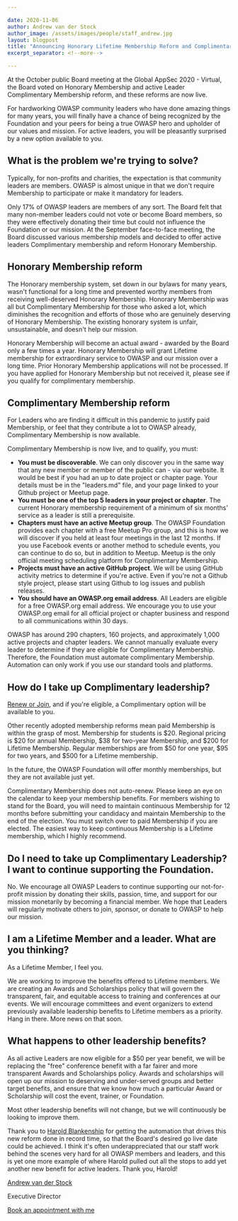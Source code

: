 ```yaml
---

date: 2020-11-06
author: Andrew van der Stock
author_image: /assets/images/people/staff_andrew.jpg
layout: blogpost
title: "Announcing Honorary Lifetime Membership Reform and Complimentary Membership for Active Leaders"
excerpt_separator: <!--more-->

---
```



At the October public Board meeting at the Global AppSec 2020 - Virtual, the Board voted on Honorary Membership and active Leader Complimentary Membership reform, and these reforms are now live.

For hardworking OWASP community leaders who have done amazing things for many years, you will finally have a chance of being recognized by the Foundation and your peers for being a true OWASP hero and upholder of our values and mission. For active leaders, you will be pleasantly surprised by a new option available to you.

## What is the problem we're trying to solve?

Typically, for non-profits and charities, the expectation is that community leaders are members. OWASP is almost unique in that we don't require Membership to participate or make it mandatory for leaders.

Only 17% of OWASP leaders are members of any sort. The Board felt that many non-member leaders could not vote or become Board members, so they were effectively donating their time but could not influence the Foundation or our mission. At the September face-to-face meeting, the Board discussed various membership models and decided to offer active leaders Complimentary membership and reform Honorary Membership.

<!--more-->

## Honorary Membership reform

The Honorary membership system, set down in our bylaws for many years, wasn't functional for a long time and prevented worthy members from receiving well-deserved Honorary Membership. Honorary Membership was all but Complimentary Membership for those who asked a lot, which diminishes the recognition and efforts of those who are genuinely deserving of Honorary Membership. The existing honorary system is unfair, unsustainable, and doesn't help our mission.

Honorary Membership will become an actual award - awarded by the Board only a few times a year. Honorary Membership will grant Lifetime membership for extraordinary service to OWASP and our mission over a long time. Prior Honorary Membership applications will not be processed. If you have applied for Honorary Membership but not received it, please see if you qualify for complimentary membership.

## Complimentary Membership reform

For Leaders who are finding it difficult in this pandemic to justify paid Membership, or feel that they contribute a lot to OWASP already, Complimentary Membership is now available.

Complimentary Membership is now live, and to qualify, you must:

- **You must be discoverable**. We can only discover you in the same way that any new member or member of the public can - via our website. It would be best if you had an up to date project or chapter page. Your details must be in the "leaders.md" file, and your page linked to your Github project or Meetup page.
- **You must be one of the top 5 leaders in your project or chapter**. The current Honorary membership requirement of a minimum of six months' service as a leader is still a prerequisite.
- **Chapters must have an active Meetup group**. The OWASP Foundation provides each chapter with a free Meetup Pro group, and this is how we will discover if you held at least four meetings in the last 12 months. If you use Facebook events or another method to schedule events, you can continue to do so, but in addition to Meetup. Meetup is the only official meeting scheduling platform for Complimentary Membership.
- **Projects must have an active GitHub project**. We will be using GitHub activity metrics to determine if you're active. Even if you're not a Github style project, please start using Github to log issues and publish releases.
- **You should have an OWASP.org email address**. All Leaders are eligible for a free OWASP.org email address. We encourage you to use your OWASP.org email for all official project or chapter business and respond to all communications within 30 days.

OWASP has around 290 chapters, 160 projects, and approximately 1,000 active projects and chapter leaders. We cannot manually evaluate every leader to determine if they are eligible for Complimentary Membership. Therefore, the Foundation must automate complimentary Membership. Automation can only work if you use our standard tools and platforms.

## How do I take up Complimentary leadership?

[Renew or Join](https://owasp.org/membership/), and if you're eligible, a Complimentary option will be available to you.

Other recently adopted membership reforms mean paid Membership is within the grasp of most. Membership for students is \$20. Regional pricing is \$20 for annual Membership, \$38 for two-year Membership, and $200 for Lifetime Membership. Regular memberships are from \$50 for one year, \$95 for two years, and \$500 for a Lifetime membership. 

In the future, the OWASP Foundation will offer monthly memberships, but they are not available just yet.

Complimentary Membership does not auto-renew. Please keep an eye on the calendar to keep your membership benefits. For members wishing to stand for the Board, you will need to maintain continuous Membership for 12 months before submitting your candidacy and maintain Membership to the end of the election. You must switch over to paid Membership if you are elected. The easiest way to keep continuous Membership is a Lifetime membership, which I highly recommend.

## Do I need to take up Complimentary Leadership? I want to continue supporting the Foundation.

No. We encourage all OWASP Leaders to continue supporting our not-for-profit mission by donating their skills, passion, time, and support for our mission monetarily by becoming a financial member. We hope that Leaders will regularly motivate others to join, sponsor, or donate to OWASP to help our mission.

## I am a Lifetime Member and a leader. What are you thinking?

As a Lifetime Member, I feel you.

We are working to improve the benefits offered to Lifetime members. We are creating an Awards and Scholarships policy that will govern the transparent, fair, and equitable access to training and conferences at our events. We will encourage committees and event organizers to extend previously available leadership benefits to Lifetime members as a priority. Hang in there. More news on that soon.

## What happens to other leadership benefits?

As all active Leaders are now eligible for a \$50 per year benefit, we will be replacing the "free" conference benefit with a far fairer and more transparent Awards and Scholarships policy. Awards and scholarships will open up our mission to deserving and under-served groups and better target benefits, and ensure that we know how much a particular Award or Scholarship will cost the event, trainer, or Foundation.

Most other leadership benefits will not change, but we will continuously be looking to improve them.

Thank you to [Harold Blankenship](https://twitter.com/OWASPDirPrjTech) for getting the automation that drives this new reform done in record time, so that the Board's desired go live date could be achieved. I think it's often underappreciated that our staff work behind the scenes very hard for all OWASP members and leaders, and this is yet one more example of where Harold pulled out all the stops to add yet another new benefit for active leaders. Thank you, Harold!

[Andrew van der Stock](mailto:andrew.vanderstock@owasp.com)

Executive Director

[Book an appointment with me](https://calend.ly/owasped)
